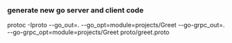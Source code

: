 ### generate new go server and client code 

protoc -Iproto --go_out=. --go_opt=module=projects/Greet --go-grpc_out=. --go-grpc_opt=module=projects/Greet proto/greet.proto